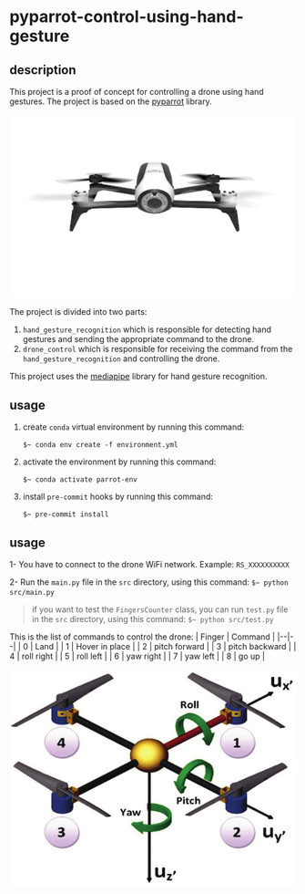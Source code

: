 # pyparrot-control-using-hand-gesture

## description

This project is a proof of concept for controlling a drone using hand gestures. The project is based on the [pyparrot]() library.

![Parrot Bopop 2](fixtures/bepop2.jpg)


The project is divided into two parts:
1. `hand_gesture_recognition` which is responsible for detecting hand gestures and sending the appropriate command to the drone.
2. `drone_control` which is responsible for receiving the command from the `hand_gesture_recognition` and controlling the drone.

This project uses the [mediapipe](https://pypi.org/project/mediapipe/) library for hand gesture recognition.


## usage

1. create `conda` virtual environment by running this command:
	```
    $~ conda env create -f environment.yml
    ```

2. activate the environment by running this command:
    ```
    $~ conda activate parrot-env
    ```

3. install `pre-commit` hooks by running this command:
    ```
    $~ pre-commit install
    ```

## usage

1- You have to connect to the drone WiFi network. Example: `RS_XXXXXXXXXX`

2- Run the `main.py` file in the `src` directory, using this command:
    ```
    $~ python src/main.py
    ```

> if you want to test the `FingersCounter` class, you can run `test.py` file in the `src` directory, using this command:
    ```
    $~ python src/test.py
    ```


This is the list of commands to control the drone:
| Finger | Command |
|--|--|
| 0 | Land |
| 1 | Hover in place |
| 2 | pitch forward |
| 3 | pitch backward |
| 4 | roll right |
| 5 | roll left |
| 6 | yaw right |
| 7 | yaw left |
| 8 | go up |

![Roll, Pitch & Yaw](fixtures/rotations.png)
